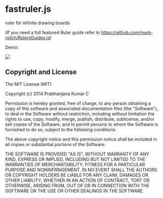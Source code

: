 fastruler.js
============

ruler for infinite drawing boards

(If you need a full featured Ruler guide refer to https://github.com/mark-rolich/RulersGuides.js)

Demo:

<img src="https://github.com/prabhic/fastruler.js/screenshots/demo.png" />

Copyright and License
---------------------

The MIT License (MIT)

Copyright (c) 2014 Prabhanjana Kumar C

Permission is hereby granted, free of charge, to any person obtaining a copy
of this software and associated documentation files (the "Software"), to deal
in the Software without restriction, including without limitation the rights
to use, copy, modify, merge, publish, distribute, sublicense, and/or sell
copies of the Software, and to permit persons to whom the Software is
furnished to do so, subject to the following conditions:

The above copyright notice and this permission notice shall be included in
all copies or substantial portions of the Software.

THE SOFTWARE IS PROVIDED "AS IS", WITHOUT WARRANTY OF ANY KIND, EXPRESS OR
IMPLIED, INCLUDING BUT NOT LIMITED TO THE WARRANTIES OF MERCHANTABILITY,
FITNESS FOR A PARTICULAR PURPOSE AND NONINFRINGEMENT. IN NO EVENT SHALL THE
AUTHORS OR COPYRIGHT HOLDERS BE LIABLE FOR ANY CLAIM, DAMAGES OR OTHER
LIABILITY, WHETHER IN AN ACTION OF CONTRACT, TORT OR OTHERWISE, ARISING FROM,
OUT OF OR IN CONNECTION WITH THE SOFTWARE OR THE USE OR OTHER DEALINGS IN
THE SOFTWARE.
